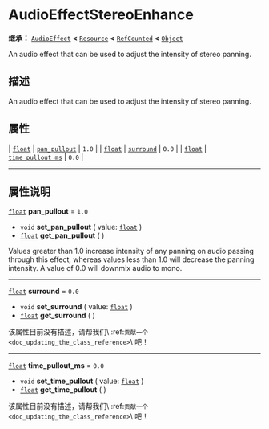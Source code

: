<!-- ⚠ 请勿编辑本文件 ⚠ -->
<!-- 本文档使用脚本从 WeDot 引擎源码仓库生成。 -->
<!-- 生成脚本：https://github.com/WeDot-Engine/WeDot/tree/4.3/doc/tools/make_md.py； -->
<!-- 原文件：https://github.com/WeDot-Engine/WeDot/tree/4.3/doc/classes/AudioEffectStereoEnhance.xml。 -->

<div id="_class_audioeffectstereoenhance"></div>

# AudioEffectStereoEnhance

**继承：** [`AudioEffect`](class_audioeffect.md) **<** [`Resource`](class_resource.md) **<** [`RefCounted`](class_refcounted.md) **<** [`Object`](class_object.md)

An audio effect that can be used to adjust the intensity of stereo panning.

## 描述

An audio effect that can be used to adjust the intensity of stereo panning.

## 属性

| [`float`](class_float.md) | [`pan_pullout`](#class_audioeffectstereoenhance_property_pan_pullout)         | ``1.0`` |
| [`float`](class_float.md) | [`surround`](#class_audioeffectstereoenhance_property_surround)               | ``0.0`` |
| [`float`](class_float.md) | [`time_pullout_ms`](#class_audioeffectstereoenhance_property_time_pullout_ms) | ``0.0`` |

<!-- rst-class:: classref-section-separator -->

---

## 属性说明

<div id="_class_audioeffectstereoenhance_property_pan_pullout"></div>

[`float`](class_float.md) **pan_pullout** = ``1.0`` <div id="class_audioeffectstereoenhance_property_pan_pullout"></div>

- `void` **set_pan_pullout** ( value: [`float`](class_float.md) )
- [`float`](class_float.md) **get_pan_pullout** ( )

Values greater than 1.0 increase intensity of any panning on audio passing through this effect, whereas values less than 1.0 will decrease the panning intensity. A value of 0.0 will downmix audio to mono.

<!-- rst-class:: classref-item-separator -->

---

<div id="_class_audioeffectstereoenhance_property_surround"></div>

[`float`](class_float.md) **surround** = ``0.0`` <div id="class_audioeffectstereoenhance_property_surround"></div>

- `void` **set_surround** ( value: [`float`](class_float.md) )
- [`float`](class_float.md) **get_surround** ( )

该属性目前没有描述，请帮我们\ :ref:`贡献一个 <doc_updating_the_class_reference>`\ 吧！

<!-- rst-class:: classref-item-separator -->

---

<div id="_class_audioeffectstereoenhance_property_time_pullout_ms"></div>

[`float`](class_float.md) **time_pullout_ms** = ``0.0`` <div id="class_audioeffectstereoenhance_property_time_pullout_ms"></div>

- `void` **set_time_pullout** ( value: [`float`](class_float.md) )
- [`float`](class_float.md) **get_time_pullout** ( )

该属性目前没有描述，请帮我们\ :ref:`贡献一个 <doc_updating_the_class_reference>`\ 吧！

[^virtual]: 本方法通常需要用户覆盖才能生效。
[^const]: 本方法无副作用，不会修改该实例的任何成员变量。
[^vararg]: 本方法除了能接受在此处描述的参数外，还能够继续接受任意数量的参数。
[^constructor]: 本方法用于构造某个类型。
[^static]: 调用本方法无需实例，可直接使用类名进行调用。
[^operator]: 本方法描述的是使用本类型作为左操作数的有效运算符。
[^bitfield]: 这个值是由下列位标志构成位掩码的整数。
[^void]: 无返回值。
